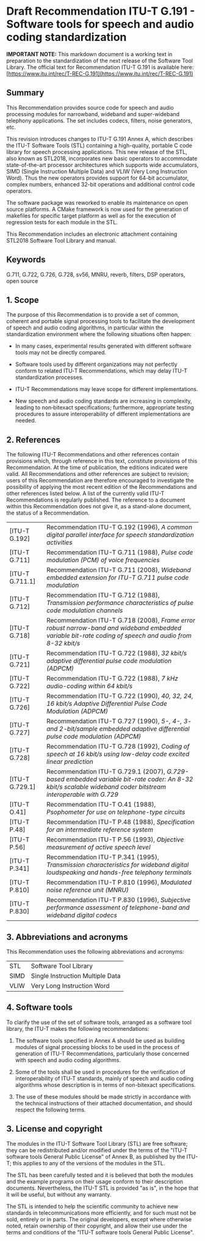 # Draft Recommendation ITU-T G.191 - Software tools for speech and audio coding standardization

**IMPORTANT NOTE:** This markdown document is a working text in preparation to the standardization of the next release of the Software Tool Library. The official text for Recommendation ITU-T G.191 is available here: [https://www.itu.int/rec/T-REC-G.191](https://www.itu.int/rec/T-REC-G.191)


## Summary

This Recommendation provides source code for speech and audio processing modules for narrowband, wideband and super-wideband telephony applications. The set includes codecs, filters, noise generators, etc.

This revision introduces changes to ITU-T G.191 Annex A, which describes the ITU-T Software Tools (STL) containing a high-quality, portable C code library for speech processing applications. This new release of the STL, also known as STL2018, incorporates new basic operators to accommodate state-of-the-art processor architectures which supports wide accumulators, SIMD (Single Instruction Multiple Data) and VLIW (Very Long Instruction Word). Thus the new operators provides support for 64-bit accumulator, complex numbers, enhanced 32-bit operations and additional control code operators.

The software package was reworked to enable its maintenance on open source platforms. A CMake framework is now used for the generation of makefiles for specific target platform as well as for the execution of regression tests for each module in the STL.

This Recommendation includes an electronic attachment containing STL2018 Software Tool Library and manual.

## Keywords

G.711, G.722, G.726, G.728, sv56, MNRU, reverb, filters, DSP operators, open source

## 1. Scope

The purpose of this Recommendation is to provide a set of common, coherent and portable signal processing tools to facilitate the development of speech and audio coding algorithms, in particular within the standardization environment where the following situations often happen:

* In many cases, experimental results generated with different software tools may not be directly compared.

* Software tools used by different organizations may not perfectly conform to related ITU‑T Recommendations, which may delay ITU-T standardization processes.

* ITU-T Recommendations may leave scope for different implementations.

* New speech and audio coding standards are increasing in complexity, leading to non‑bitexact specifications; furthermore, appropriate testing procedures to assure interoperability of different implementations are needed.


## 2. References

The following ITU-T Recommendations and other references contain provisions which, through reference in this text, constitute provisions of this Recommendation. At the time of publication, the editions indicated were valid. All Recommendations and other references are subject to revision; users of this Recommendation are therefore encouraged to investigate the possibility of applying the most recent edition of the Recommendations and other references listed below. A list of the currently valid ITU-T Recommendations is regularly published. The reference to a document within this Recommendation does not give it, as a stand-alone document, the status of a Recommendation.

|||
|--------------|-------------------------------------------|
| [ITU-T G.192] | Recommendation ITU-T G.192 (1996), *A common digital parallel interface for speech standardization activities* |
| [ITU-T G.711] | Recommendation ITU-T G.711 (1988), *Pulse code modulation (PCM) of voice frequencies* |
| [ITU-T G.711.1] | Recommendation ITU-T G.711 (2008), *Wideband embedded extension for ITU-T G.711 pulse code modulation* |
| [ITU-T G.712] | Recommendation ITU-T G.712 (1988), *Transmission performance characteristics of pulse code modulation channels* |
| [ITU-T G.718] | Recommendation ITU-T G.718 (2008), *Frame error robust narrow-band and wideband embedded variable bit-rate coding of speech and audio from 8-32 kbit/s* |
| [ITU-T G.721] | Recommendation ITU-T G.722 (1988), *32 kbit/s adaptive differential pulse code modulation (ADPCM)* |
| [ITU-T G.722] | Recommendation ITU-T G.722 (1988), *7 kHz audio-coding within 64 kbit/s* |
| [ITU-T G.726] | Recommendation ITU-T G.722 (1990), *40, 32, 24, 16 kbit/s Adaptive Differential Pulse Code Modulation (ADPCM)* |    
| [ITU-T G.727] | Recommendation ITU-T G.727 (1990), *5-, 4-, 3- and 2-bit/sample embedded adaptive differential pulse code modulation (ADPCM)* |
| [ITU-T G.728] | Recommendation ITU-T G.728 (1992), *Coding of speech at 16 kbit/s using low-delay code excited linear prediction* | 
| [ITU-T G.729.1] | Recommendation ITU-T G.729.1 (2007), *G.729-based embedded variable bit-rate coder: An 8-32 kbit/s scalable wideband coder bitstream interoperable with G.729* |
| [ITU-T O.41] | Recommendation ITU-T O.41 (1988), *Psophometer for use on telephone-type circuits* | 
| [ITU-T P.48] | Recommendation ITU-T P.48 (1988), *Specification for an intermediate reference system* |
| [ITU-T P.56] | Recommendation ITU-T P.56 (1993), *Objective measurement of active speech level* |
| [ITU-T P.341] | Recommendation ITU-T P.341 (1995), *Transmission characteristics for wideband digital loudspeaking and hands-free telephony terminals* |
| [ITU-T P.810] | Recommendation ITU-T P.810 (1996), *Modulated noise reference unit (MNRU)* |
| [ITU-T P.830] | Recommendation ITU-T P.830 (1996), *Subjective performance assessment of telephone-band and wideband digital codecs* |

## 3. Abbreviations and acronyms

This Recommendation uses the following abbreviations and acronyms:
   
|||
|------|-----------------------------------------------------------|
| STL | Software Tool Library |
| SIMD | Single Instruction Multiple Data | 
|  VLIW | Very Long Instruction Word |

## 4. Software tools

To clarify the use of the set of software tools, arranged as a software tool library, the ITU-T makes the following recommendations:

1) The software tools specified in Annex A should be used as building modules of signal processing blocks to be used in the process of generation of ITU-T Recommendations, particularly those concerned with speech and audio coding algorithms.

2) Some of the tools shall be used in procedures for the verification of interoperability of ITU‑T standards, mainly of speech and audio coding algorithms whose description is in terms of non-bitexact specifications.

3) The use of these modules should be made strictly in accordance with the technical instructions of their attached documentation, and should respect the following terms.

## 3. License and copyright

The modules in the ITU-T Software Tool Library (STL) are free software; they can be redistributed and/or modified under the terms of the "ITU-T software tools General Public License" of Annex B, as published by the ITU-T; this applies to any of the versions of the modules in the STL.

The STL has been carefully tested and it is believed that both the modules and the example programs on their usage conform to their description documents. Nevertheless, the ITU-T STL is provided "as is", in the hope that it will be useful, but without any warranty.

The STL is intended to help the scientific community to achieve new standards in telecommunications more efficiently, and for such must not be sold, entirely or in parts. The original developers, except where otherwise noted, retain ownership of their copyright, and allow their use under the terms and conditions of the "ITU-T software tools General Public License".
